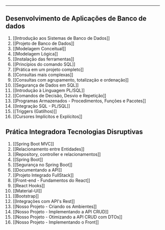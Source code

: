 ___

## Desenvolvimento de Aplicações de Banco de dados
1. [[Introdução aos Sistemas de Banco de Dados]]
2. [[Projeto de Banco de Dados]]
3. [[Modelagem Conceitual]]
4. [[Modelagem Lógica]]
5. [[Instalação das ferramentas]]
6. [[Princípios do comando SQL]]
7. [[Prática em um projeto completo]]
8. [[Consultas mais complexas]]
9. [[Consultas com agrupamento, totalização e ordenação]]
10. [[Segurança de Dados em SQL]]
11. [[Introdução à Linguagem PL/SQL]]
12. [[Comandos de Decisão, Desvio e Repetição]]
13. [[Programas Armazenados - Procedimentos, Funções e Pacotes]]
14. [[Integração SQL - PL/SQL]]
15. [[Triggers (Gatilhos)]]
16. [[Cursores Implícitos e Explícitos]]


## Prática Integradora Tecnologias Disruptivas
1. [[Spring Boot MVC]]
2. [[Relacionamento entre Entidades]]
3. [[Repository, controller e relacionamentos]]
4. [[Spring Boot]]
5. [[Segurança no Spring Boot]]
6. [[Documentando a API]]
7. [[Projeto Integrado FullStack]]
8. [[Front-end - Fundamentos do React]]
9. [[React Hooks]]
10. [[Material-UI]]
11. [[Bootstrap]]
12. [[Integrações com API's Rest]]
13. [[Nosso Projeto - Criando os Ambientes]]
14. [[Nosso Projeto - Implementando a API CRUD]]
15. [[Nosso Projeto - Otimizando a API CRUD com DTOs]]
16. [[Nosso Projeto - Implementando o Front]]